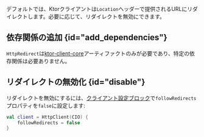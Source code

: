 [//]: # (title: リダイレクト)

デフォルトでは、Ktorクライアントは`Location`ヘッダーで提供されるURLにリダイレクトします。必要に応じて、リダイレクトを無効にできます。

## 依存関係の追加 {id="add_dependencies"}
`HttpRedirect`は[ktor-client-core](client-dependencies.md)アーティファクトのみが必要であり、特定の依存関係は必要ありません。

## リダイレクトの無効化 {id="disable"}

リダイレクトを無効にするには、[クライアント設定ブロック](client-create-and-configure.md#configure-client)で`followRedirects`プロパティを`false`に設定します:

```kotlin
val client = HttpClient(CIO) {
    followRedirects = false
}
```